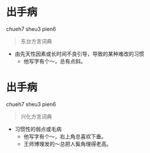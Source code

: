 # 出手病
chueh7 sheu3 pien6
> 东台方言词典
- 由先天性因素或长时间不良引导，导致的某种难改的习惯
  - 他写字有个～，总有点斜。

# 出手病
chueh7 sheu3 pien6
> 兴化方言词典
- 习惯性的弱点或毛病
  - 他写字有个～，右上角总喜欢下垂。
  - 王师博理发的～总把人鬓角理得老高。
